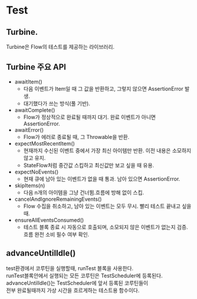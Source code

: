 # Test

## Turbine.

Turbine은 Flow의 테스트를 제공하는 라이브러리.


## Turbine 주요 API
- awaitItem()
  - 다음 이벤트가 Item일 때 그 값을 반환하고, 그렇지 않으면 AssertionError 발생.
  - 대기했다가 쓰는 방식(풀 기반).
- awaitComplete()
  - Flow가 정상적으로 완료될 때까지 대기. 완료 이벤트가 아니면 AssertionError.
- awaitError()
  - Flow가 에러로 종료될 때, 그 Throwable을 반환.
- expectMostRecentItem()
  - 현재까지 수신된 이벤트 중에서 가장 최신 아이템만 반환. 이전 내용은 소모하지 않고 유지.
  - StateFlow처럼 중간값 스킵하고 최신값만 보고 싶을 때 유용.
- expectNoEvents()
  - 현재 큐에 남아 있는 이벤트가 없을 때 통과. 남아 있으면 AssertionError.
- skipItems(n)
  - 다음 n개의 아이템을 그냥 건너뜀.흐름에 방해 없이 스킵.
- cancelAndIgnoreRemainingEvents()
  - Flow 수집을 취소하고, 남아 있는 이벤트는 모두 무시. 빨리 테스트 끝내고 싶을 때.
- ensureAllEventsConsumed()
  - 테스트 블록 종료 시 자동으로 호출되며, 소모되지 않은 이벤트가 없는지 검증. 흐름 완전 소비 필수 여부 확인.


## advanceUntilIdle()
test환경에서 코루틴을 실행할때, runTest 블록을 사용한다.  
runTest블록안에서 실행되는 모든 코루틴은 TestScheduler에 등록된다.  
advanceUntilIdle()는 TestScheduler에 앞서 등록된 코루틴들이   
전부 완료될때까지 가상 시간을 흐르게하는 테스트용 함수이다.
